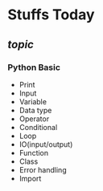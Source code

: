 # **Stuffs Today**
## *topic*
### Python Basic
   - Print
   - Input
   - Variable
   - Data type
   - Operator
   - Conditional
   - Loop
   - IO(input/output)
   - Function
   - Class
   - Error handling
   - Import